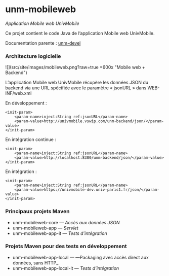 unm-mobileweb
=============

_Application Mobile web UnivMobile_

Ce projet contient le code Java de l’application Mobile web UnivMobile.

Documentation parente : [unm-devel](../../../unm-devel/blob/develop/README.md "Documentation parente : unm-devel/README.md")

### Architecture logicielle

![](src/site/images/mobileweb.png?raw=true =600x "Mobile web + Backend")

L’application Mobile web UnivMobile récupère les données JSON du backend
via une URL spécifiée avec le paramètre « jsonURL »
dans WEB-INF/web.xml

En développement :

    <init-param>
        <param-name>inject:String ref:jsonURL</param-name>
        <param-value>http://univmobile.vswip.com/unm-backend/json/</param-value>
    </init-param>

En intégration continue :

    <init-param>
        <param-name>inject:String ref:jsonURL</param-name>
        <param-value>http://localhost:8380/unm-backend/json/</param-value>
    </init-param>
    
En intégration :

    <init-param>
        <param-name>inject:String ref:jsonURL</param-name>
        <param-value>https://univmobile-dev.univ-paris1.fr/json/</param-value>
    </init-param>

### Principaux projets Maven

  * unm-mobileweb-core — _Accès aux données JSON_
  * unm-mobileweb-app — _Servlet_
  * unm-mobileweb-app-it — _Tests d’intégration_
  
### Projets Maven pour des tests en développement

  * unm-mobileweb-app-local — —Packaging avec accès direct aux données, sans HTTP_
  * unm-mobileweb-app-local-it — _Tests d’intégration_ 


